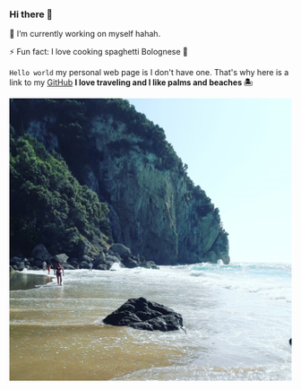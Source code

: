 ### Hi there 👋

🔭 I’m currently working on myself hahah. 

⚡ Fun fact: I love cooking spaghetti Bolognese 🍝

`Hello world` my personal web page is I don't have one. That's why here is a link to my [GitHub](https://github.com/svetlivaksevski)
**I love traveling and I like palms and beaches 🏝️**

![Pictre I made at Cartfu](https://github.com/svetlivaksevski/svetlivaksevski/blob/main/isla.jpeg)


<!--
**svetlivaksevski/svetlivaksevski** is a ✨ _special_ ✨ repository because its `README.md` (this file) appears on your GitHub profile.

Here are some ideas to get you started:

- 🔭 I’m currently working on ...
- 🌱 I’m currently learning ...
- 👯 I’m looking to collaborate on ...
- 🤔 I’m looking for help with ...
- 💬 Ask me about ...
- 📫 How to reach me: ...
- 😄 Pronouns: ...
- ⚡ Fun fact: ...
-->

